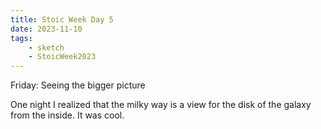 ```yaml
---
title: Stoic Week Day 5
date: 2023-11-10
tags:
    - sketch
    - StoicWeek2023
---
```


Friday: Seeing the bigger picture

One night I realized that the milky way is a view for the disk of the galaxy from the inside. It was cool.
